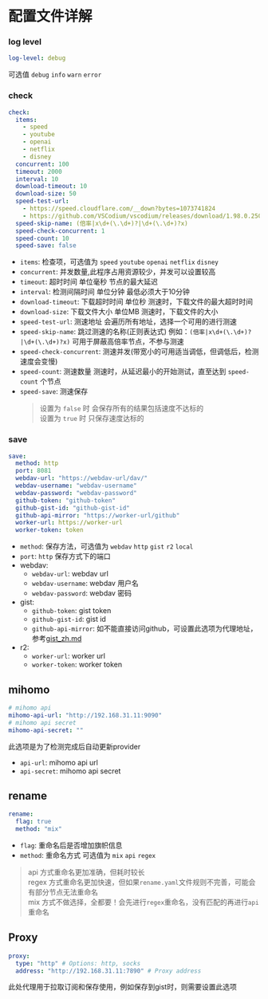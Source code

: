 # 配置文件详解

### log level

```yaml
log-level: debug
```

可选值 `debug` `info` `warn` `error` 

### check

```yaml
check:
  items:
    - speed
    - youtube
    - openai
    - netflix
    - disney
  concurrent: 100
  timeout: 2000
  interval: 10
  download-timeout: 10
  download-size: 50
  speed-test-url: 
    - https://speed.cloudflare.com/__down?bytes=1073741824
    - https://github.com/VSCodium/vscodium/releases/download/1.98.0.25067/codium-1.98.0.25067-el9.aarch64.rpm
  speed-skip-name: (倍率|x\d+(\.\d+)?|\d+(\.\d+)?x)
  speed-check-concurrent: 1
  speed-count: 10
  speed-save: false
```


- `items`: 检查项，可选值为 `speed` `youtube` `openai` `netflix` `disney`
- `concurrent`: 并发数量,此程序占用资源较少，并发可以设置较高
- `timeout`: 超时时间 单位毫秒 节点的最大延迟
- `interval`: 检测间隔时间 单位分钟 最低必须大于10分钟
- `download-timeout`: 下载超时时间 单位秒 测速时，下载文件的最大超时时间
- `download-size`: 下载文件大小 单位MB 测速时，下载文件的大小
- `speed-test-url`: 测速地址 会遍历所有地址，选择一个可用的进行测速
- `speed-skip-name`: 跳过测速的名称(正则表达式) 例如：`(倍率|x\d+(\.\d+)?|\d+(\.\d+)?x)` 可用于屏蔽高倍率节点，不参与测速
- `speed-check-concurrent`: 测速并发(带宽小的可用适当调低，但调低后，检测速度会变慢)
- `speed-count`: 测速数量 测速时，从延迟最小的开始测试，直至达到 `speed-count` 个节点
- `speed-save`: 测速保存
  > 设置为 `false` 时 会保存所有的结果包括速度不达标的  
  > 设置为 `true` 时 只保存速度达标的

### save

```yaml
save:
  method: http
  port: 8081
  webdav-url: "https://webdav-url/dav/"
  webdav-username: "webdav-username"
  webdav-password: "webdav-password"
  github-token: "github-token"
  github-gist-id: "github-gist-id"
  github-api-mirror: "https://worker-url/github"
  worker-url: https://worker-url
  worker-token: token 
```

- `method`: 保存方法，可选值为 `webdav` `http` `gist` `r2` `local`
- `port`: `http` 保存方式下的端口
- webdav:
    - `webdav-url`: webdav url
    - `webdav-username`: webdav 用户名
    - `webdav-password`: webdav 密码
- gist:
  - `github-token`: gist token
  - `github-gist-id`: gist id
  - `github-api-mirror`: 如不能直接访问github，可设置此选项为代理地址，参考[gist_zh.md](./gist_zh.md)
- r2:
  - `worker-url`: worker url
  - `worker-token`: worker token
## mihomo

```yaml
# mihomo api
mihomo-api-url: "http://192.168.31.11:9090"
# mihomo api secret
mihomo-api-secret: ""
```
此选项是为了检测完成后自动更新provider

- `api-url`: mihomo api url
- `api-secret`: mihomo api secret

## rename

```yaml
rename:
  flag: true
  method: "mix"
```

- `flag`: 重命名后是否增加旗帜信息
- `method`: 重命名方式 可选值为 `mix` `api` `regex`

> api 方式重命名更加准确，但耗时较长  
> regex 方式重命名更加快速，但如果`rename.yaml`文件规则不完善，可能会有部分节点无法重命名  
> mix 方式不做选择，全都要！会先进行`regex`重命名，没有匹配的再进行`api`重命名

## Proxy

```yaml
proxy:
  type: "http" # Options: http, socks
  address: "http://192.168.31.11:7890" # Proxy address
```
此处代理用于拉取订阅和保存使用，例如保存到gist时，则需要设置此选项
